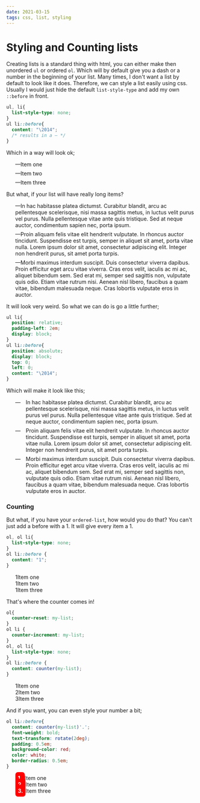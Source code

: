 ```yaml
---
date: 2021-03-15
tags: css, list, styling
---
```


# Styling and Counting lists

<style>
  ul[class^="example"] li { margin: 0.5em 0;}
</style>

Creating lists is a standard thing with html, you can either make then unordered `ul` or ordered `ol`. Which will by default give you a dash or a number in the beginning of your list. Many times, I don't want a list by default to look like it does. Therefore, we can style a list easily using css. Usually I would just hide the default `list-style-type` and add my own `::before` in front.

```css
ul, li{
  list-style-type: none;
}
ul li::before{
  content: "\2014"; 
  /* results in a — */
}
```

Which in a way will look ok;

<style>
ul.example-list, ul.example-list li{
  list-style-type: none;
}
ul.example-list li::before{
  content: "\2014"; // results in a —
}
</style>
<div class="example">
  <ul class="example-list">
    <li>Item one</li>
    <li>Item two</li>
    <li>Item three</li>
  </ul>
</div>

But what, if your list will have really long items?

<div class="example">
  <ul class="example-list">
    <li>In hac habitasse platea dictumst. Curabitur blandit, arcu ac pellentesque scelerisque, nisi massa sagittis metus, in luctus velit purus vel purus. Nulla pellentesque vitae ante quis tristique. Sed at neque auctor, condimentum sapien nec, porta ipsum.</li>
    <li>Proin aliquam felis vitae elit hendrerit vulputate. In rhoncus auctor tincidunt. Suspendisse est turpis, semper in aliquet sit amet, porta vitae nulla. Lorem ipsum dolor sit amet, consectetur adipiscing elit. Integer non hendrerit purus, sit amet porta turpis.</li>
    <li>Morbi maximus interdum suscipit. Duis consectetur viverra dapibus. Proin efficitur eget arcu vitae viverra. Cras eros velit, iaculis ac mi ac, aliquet bibendum sem. Sed erat mi, semper sed sagittis non, vulputate quis odio. Etiam vitae rutrum nisi. Aenean nisl libero, faucibus a quam vitae, bibendum malesuada neque. Cras lobortis vulputate eros in auctor.</li>
  </ul>
</div>

It will look very weird. So what we can do is go a little further;

```css
ul li{  
  position: relative;
  padding-left: 2em;
  display: block;
}
ul li::before{
  position: absolute; 
  display: block;
  top: 0; 
  left: 0;
  content: "\2014";
}
```
Which will make it look like this;

<style>
ul.example-list2 li {
  display: block;
  position: relative;
  padding-left: 2em;
}
ul.example-list2 li::before{
  position: absolute; 
  top: 0; 
  left: 0;
  content: "\2014";
  display: block;
}
</style>

<div class="example2">
  <ul class="example-list2">
    <li>In hac habitasse platea dictumst. Curabitur blandit, arcu ac pellentesque scelerisque, nisi massa sagittis metus, in luctus velit purus vel purus. Nulla pellentesque vitae ante quis tristique. Sed at neque auctor, condimentum sapien nec, porta ipsum.</li>
    <li>Proin aliquam felis vitae elit hendrerit vulputate. In rhoncus auctor tincidunt. Suspendisse est turpis, semper in aliquet sit amet, porta vitae nulla. Lorem ipsum dolor sit amet, consectetur adipiscing elit. Integer non hendrerit purus, sit amet porta turpis.</li>
    <li>Morbi maximus interdum suscipit. Duis consectetur viverra dapibus. Proin efficitur eget arcu vitae viverra. Cras eros velit, iaculis ac mi ac, aliquet bibendum sem. Sed erat mi, semper sed sagittis non, vulputate quis odio. Etiam vitae rutrum nisi. Aenean nisl libero, faucibus a quam vitae, bibendum malesuada neque. Cras lobortis vulputate eros in auctor.</li>
  </ul>
</div>



### Counting

But what, if you have your `ordered-list`, how would you do that? You can't just add a before with a 1. It will give every item a 1. 


```css
ol, ol li{
  list-style-type: none;
}
ol li::before {
  content: "1";
}
```

<style>
ol.example-list3, ol.example-list3 li { list-style-type: none; }
ol.example-list3 li::before{ content: "1"; }
</style>

<div class="example">
  <ol class="example-list3">
    <li>Item one</li>
    <li>Item two</li>
    <li>Item three</li>
  </ol>
</div>

That's where the counter comes in!

```css
ol{
  counter-reset: my-list;
}
ol li {
  counter-increment: my-list;
}
ol, ol li{
  list-style-type: none;
}
ol li::before {
  content: counter(my-list);
}
```
<style>
ol.example-list4,
ol.example-list5{
  counter-reset: my-list;
}

ol.example-list4 li, 
ol.example-list5 li {
  counter-increment: my-list;
}

ol.example-list4, 
ol.example-list4 li,
ol.example-list5, 
ol.example-list5 li{
  list-style-type: none;
}

ol.example-list4 li::before {
  content: counter(my-list);
}
ol.example-list5 li::before {
  content: counter(my-list)".";
  font-weight: bold;
  text-transform: rotate(2deg);
  padding: 0.5em; 
  background-color: red; 
  color: white; 
  border-radius: 0.5em
}
</style>

<div class="example">
  <ol class="example-list4">
    <li>Item one</li>
    <li>Item two</li>
    <li>Item three</li>
  </ol>
</div>

And if you want, you can even style your number a bit;

```css
ol li::before{
  content: counter(my-list)'.';
  font-weight: bold;
  text-transform: rotate(2deg);
  padding: 0.5em; 
  background-color: red; 
  color: white; 
  border-radius: 0.5em;
}
```

<div class="example">
  <ol class="example-list5">
    <li>Item one</li>
    <li>Item two</li>
    <li>Item three</li>
  </ol>
</div>


